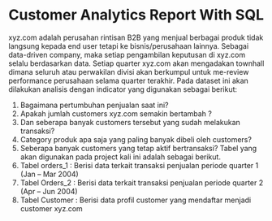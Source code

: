 # Customer Analytics Report With SQL

xyz.com adalah perusahan rintisan B2B yang menjual berbagai produk tidak langsung kepada end user tetapi ke bisnis/perusahaan lainnya. Sebagai data-driven company, maka setiap pengambilan keputusan di xyz.com selalu berdasarkan data. Setiap quarter xyz.com akan mengadakan townhall dimana seluruh atau perwakilan divisi akan berkumpul untuk me-review performance perusahaan selama quarter terakhir.
Pada dataset ini akan dilakukan analisis dengan indicator yang digunakan sebagai berikut:
1.	Bagaimana pertumbuhan penjualan saat ini?
2.	Apakah jumlah customers xyz.com semakin bertambah ?
3.	Dan seberapa banyak customers tersebut yang sudah melakukan transaksi?
4.	Category produk apa saja yang paling banyak dibeli oleh customers?
5.	Seberapa banyak customers yang tetap aktif bertransaksi?
Tabel yang akan digunakan pada project kali ini adalah sebagai berikut.
1.	Tabel orders_1 : Berisi data terkait transaksi penjualan periode quarter 1 (Jan – Mar 2004)
2.	Tabel Orders_2 : Berisi data terkait transaksi penjualan periode quarter 2 (Apr – Jun 2004)
3.	Tabel Customer : Berisi data profil customer yang mendaftar menjadi customer xyz.com
